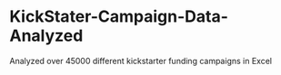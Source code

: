 # KickStater-Campaign-Data-Analyzed
Analyzed over 45000 different kickstarter funding campaigns in Excel
